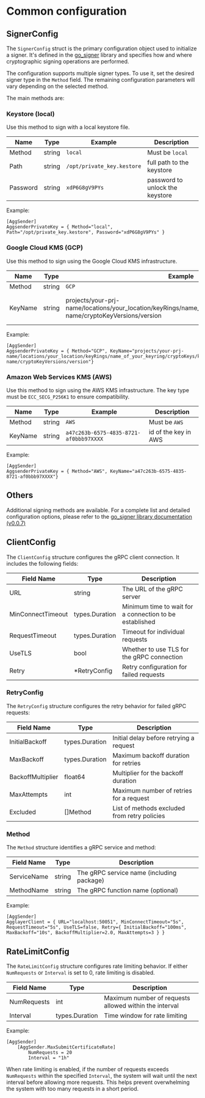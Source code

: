 # Common configuration 


## SignerConfig
The `SignerConfig` struct is the primary configuration object used to initialize a signer. It's defined in the [go_signer](https://github.com/agglayer/go_signer) library and specifies how and where cryptographic signing operations are performed.

The configuration supports multiple signer types. To use it, set the desired signer type in the `Method` field. The remaining configuration parameters will vary depending on the selected method.

The main methods are: 

### Keystore (local)
Use this method to sign with a local keystore file.

| Name      | Type   | Example                          | Description                    |
|-----------|--------|----------------------------------|--------------------------------|
| Method    | string | `local`                          | Must be `local`                |
| Path      | string | `/opt/private_key.kestore`       | full path to the keystore      |
| Password  | string | `xdP6G8gV9PYs`                  | password to unlock the keystore |

Example: 
```
[AggSender]
AggsenderPrivateKey = { Method="local", Path="/opt/private_key.kestore", Password="xdP6G8gV9PYs" }
```

### Google Cloud KMS (GCP)
Use this method to sign using the Google Cloud KMS infrastructure.

| Name      | Type   | Example                                                                                    | Description                    |
|-----------|--------|--------------------------------------------------------------------------------------------|--------------------------------|
| Method    | string | `GCP`                                                                                      | Must be `GCP`                  |
| KeyName   | string | projects/your-prj-name/locations/your_location/keyRings/name_of_your_keyring/cryptoKeys/key-name/cryptoKeyVersions/version | id of the key in Google Cloud  |

Example: 
```
[AggSender]
AggsenderPrivateKey = { Method="GCP", KeyName="projects/your-prj-name/locations/your_location/keyRings/name_of_your_keyring/cryptoKeys/key-name/cryptoKeyVersions/version"}
```

### Amazon Web Services KMS (AWS)
Use this method to sign using the AWS KMS infrastructure. The key type must be `ECC_SECG_P256K1` to ensure compatibility.

| Name      | Type   | Example                          | Description                    |
|-----------|--------|----------------------------------|--------------------------------|
| Method    | string | `AWS`                           | Must be `AWS`                  |
| KeyName   | string | `a47c263b-6575-4835-8721-af0bbb97XXXX` | id of the key in AWS           |

Example: 
```
[AggSender]
AggsenderPrivateKey = { Method="AWS", KeyName="a47c263b-6575-4835-8721-af0bbb97XXXX"}
```
## Others
Additional signing methods are available.
For a complete list and detailed configuration options, please refer to the [go_signer library documentation (v0.0.7)](https://github.com/agglayer/go_signer/blob/v0.0.7/README.md)  

## ClientConfig

The `ClientConfig` structure configures the gRPC client connection. It includes the following fields:

| Field Name         | Type           | Description                                                                                |
|--------------------|----------------|--------------------------------------------------------------------------------------------|
| URL                | string         | The URL of the gRPC server                                                                 |
| MinConnectTimeout  | types.Duration | Minimum time to wait for a connection to be established                                    |
| RequestTimeout     | types.Duration | Timeout for individual requests                                                            |
| UseTLS             | bool           | Whether to use TLS for the gRPC connection                                                 |
| Retry              | *RetryConfig   | Retry configuration for failed requests                                                    |

### RetryConfig

The `RetryConfig` structure configures the retry behavior for failed gRPC requests:

| Field Name         | Type           | Description                                                                                |
|--------------------|----------------|--------------------------------------------------------------------------------------------|
| InitialBackoff     | types.Duration | Initial delay before retrying a request                                                    |
| MaxBackoff         | types.Duration | Maximum backoff duration for retries                                                       |
| BackoffMultiplier  | float64        | Multiplier for the backoff duration                                                        |
| MaxAttempts        | int            | Maximum number of retries for a request                                                    |
| Excluded           | []Method       | List of methods excluded from retry policies                                               |

### Method

The `Method` structure identifies a gRPC service and method:

| Field Name    | Type   | Description                                                                                |
|---------------|--------|--------------------------------------------------------------------------------------------|
| ServiceName   | string | The gRPC service name (including package)                                                  |
| MethodName    | string | The gRPC function name (optional)                                                          |

Example:
```
[AggSender]
AgglayerClient = { URL="localhost:50051", MinConnectTimeout="5s", RequestTimeout="5s", UseTLS=false, Retry={ InitialBackoff="100ms", MaxBackoff="10s", BackoffMultiplier=2.0, MaxAttempts=3 } }
```  

## RateLimitConfig

The `RateLimitConfig` structure configures rate limiting behavior. If either `NumRequests` or `Interval` is set to 0, rate limiting is disabled.

| Field Name    | Type           | Description                                                                                |
|---------------|----------------|--------------------------------------------------------------------------------------------|
| NumRequests   | int            | Maximum number of requests allowed within the interval                                     |
| Interval      | types.Duration | Time window for rate limiting                                                              |

Example:
```
[AggSender]
    [AggSender.MaxSubmitCertificateRate]
        NumRequests = 20
        Interval = "1h"
```

When rate limiting is enabled, if the number of requests exceeds `NumRequests` within the specified `Interval`, the system will wait until the next interval before allowing more requests. This helps prevent overwhelming the system with too many requests in a short period.

